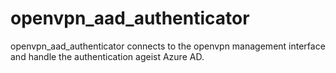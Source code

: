 # openvpn_aad_authenticator
openvpn_aad_authenticator connects to the openvpn management interface and handle the authentication ageist Azure AD.
